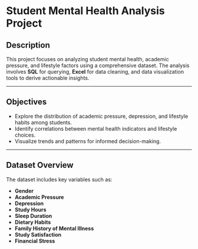 # Student Mental Health Analysis Project

## Description
This project focuses on analyzing student mental health, academic pressure, and lifestyle factors using a comprehensive dataset. The analysis involves **SQL** for querying, **Excel** for data cleaning, and data visualization tools to derive actionable insights.

---

## Objectives
- Explore the distribution of academic pressure, depression, and lifestyle habits among students.
- Identify correlations between mental health indicators and lifestyle choices.
- Visualize trends and patterns for informed decision-making.

---

## Dataset Overview
The dataset includes key variables such as:
- **Gender**
- **Academic Pressure**
- **Depression**
- **Study Hours**
- **Sleep Duration**
- **Dietary Habits**
- **Family History of Mental Illness**
- **Study Satisfaction**
- **Financial Stress**

